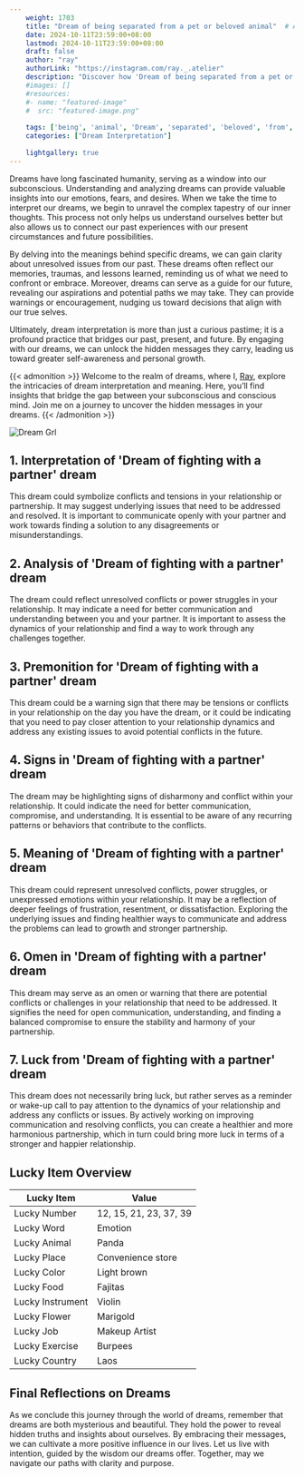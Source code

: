 ```yaml
---
    weight: 1703
    title: "Dream of being separated from a pet or beloved animal"  # Assuming 'title' column exists
    date: 2024-10-11T23:59:00+08:00
    lastmod: 2024-10-11T23:59:00+08:00
    draft: false
    author: "ray"
    authorLink: "https://instagram.com/ray._.atelier"
    description: "Discover how 'Dream of being separated from a pet or beloved animal' can interpret your future and uncover its significant meanings in your life."
    #images: []
    #resources:
    #- name: "featured-image"
    #  src: "featured-image.png"
    
    tags: ['being', 'animal', 'Dream', 'separated', 'beloved', 'from', 'pet']
    categories: ["Dream Interpretation"]
    
    lightgallery: true
---
```

    
Dreams have long fascinated humanity, serving as a window into our subconscious. Understanding and analyzing dreams can provide valuable insights into our emotions, fears, and desires. When we take the time to interpret our dreams, we begin to unravel the complex tapestry of our inner thoughts. This process not only helps us understand ourselves better but also allows us to connect our past experiences with our present circumstances and future possibilities.

By delving into the meanings behind specific dreams, we can gain clarity about unresolved issues from our past. These dreams often reflect our memories, traumas, and lessons learned, reminding us of what we need to confront or embrace. Moreover, dreams can serve as a guide for our future, revealing our aspirations and potential paths we may take. They can provide warnings or encouragement, nudging us toward decisions that align with our true selves.

Ultimately, dream interpretation is more than just a curious pastime; it is a profound practice that bridges our past, present, and future. By engaging with our dreams, we can unlock the hidden messages they carry, leading us toward greater self-awareness and personal growth.

{{< admonition >}}
Welcome to the realm of dreams, where I, [Ray](https://instagram.com/ray._.atelier), explore the intricacies of dream interpretation and meaning. Here, you’ll find insights that bridge the gap between your subconscious and conscious mind. Join me on a journey to uncover the hidden messages in your dreams.
{{< /admonition >}}

![Dream Grl](https://cdn.pixabay.com/photo/2017/11/02/03/35/gothic-2910057_1280.jpg "Dream Grl")

## 1. Interpretation of 'Dream of fighting with a partner' dream
 This dream could symbolize conflicts and tensions in your relationship or partnership. It may suggest underlying issues that need to be addressed and resolved. It is important to communicate openly with your partner and work towards finding a solution to any disagreements or misunderstandings.

## 2. Analysis of 'Dream of fighting with a partner' dream
 The dream could reflect unresolved conflicts or power struggles in your relationship. It may indicate a need for better communication and understanding between you and your partner. It is important to assess the dynamics of your relationship and find a way to work through any challenges together.

## 3. Premonition for 'Dream of fighting with a partner' dream
 This dream could be a warning sign that there may be tensions or conflicts in your relationship on the day you have the dream, or it could be indicating that you need to pay closer attention to your relationship dynamics and address any existing issues to avoid potential conflicts in the future.

## 4. Signs in 'Dream of fighting with a partner' dream
 The dream may be highlighting signs of disharmony and conflict within your relationship. It could indicate the need for better communication, compromise, and understanding. It is essential to be aware of any recurring patterns or behaviors that contribute to the conflicts.

## 5. Meaning of 'Dream of fighting with a partner' dream
 This dream could represent unresolved conflicts, power struggles, or unexpressed emotions within your relationship. It may be a reflection of deeper feelings of frustration, resentment, or dissatisfaction. Exploring the underlying issues and finding healthier ways to communicate and address the problems can lead to growth and stronger partnership.

## 6. Omen in 'Dream of fighting with a partner' dream
 This dream may serve as an omen or warning that there are potential conflicts or challenges in your relationship that need to be addressed. It signifies the need for open communication, understanding, and finding a balanced compromise to ensure the stability and harmony of your partnership.

## 7. Luck from 'Dream of fighting with a partner' dream
 This dream does not necessarily bring luck, but rather serves as a reminder or wake-up call to pay attention to the dynamics of your relationship and address any conflicts or issues. By actively working on improving communication and resolving conflicts, you can create a healthier and more harmonious partnership, which in turn could bring more luck in terms of a stronger and happier relationship.

## Lucky Item Overview
| Lucky Item          | Value              |
|---------------|--------------------|
| Lucky Number        | 12, 15, 21, 23, 37, 39  |
| Lucky Word          | Emotion |
| Lucky Animal        | Panda |
| Lucky Place         | Convenience store     |
| Lucky Color         | Light brown     |
| Lucky Food          | Fajitas      |
| Lucky Instrument    | Violin |
| Lucky Flower        | Marigold    |
| Lucky Job           | Makeup Artist       |
| Lucky Exercise      | Burpees  |
| Lucky Country       | Laos    |


##  Final Reflections on Dreams

As we conclude this journey through the world of dreams, remember that dreams are both mysterious and beautiful. They hold the power to reveal hidden truths and insights about ourselves. By embracing their messages, we can cultivate a more positive influence in our lives. Let us live with intention, guided by the wisdom our dreams offer. Together, may we navigate our paths with clarity and purpose.
